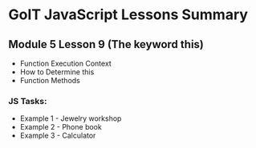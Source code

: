 # GoIT JavaScript Lessons Summary

## Module 5 Lesson 9 (The keyword this)

-   Function Execution Context
-   How to Determine this
-   Function Methods

### JS Tasks:

-   Example 1 - Jewelry workshop
-   Example 2 - Phone book
-   Example 3 - Calculator
